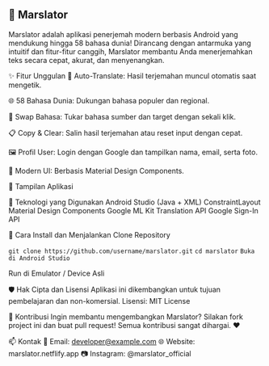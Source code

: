 ## 🌌 Marslator
Marslator adalah aplikasi penerjemah modern berbasis Android yang mendukung hingga 58 bahasa dunia!
Dirancang dengan antarmuka yang intuitif dan fitur-fitur canggih, Marslator membantu Anda menerjemahkan teks secara cepat, akurat, dan menyenangkan.

✨ Fitur Unggulan
🔄 Auto-Translate: Hasil terjemahan muncul otomatis saat mengetik.

🌐 58 Bahasa Dunia: Dukungan bahasa populer dan regional.

🔁 Swap Bahasa: Tukar bahasa sumber dan target dengan sekali klik.

📋 Copy & Clear: Salin hasil terjemahan atau reset input dengan cepat.

🖼️ Profil User: Login dengan Google dan tampilkan nama, email, serta foto.

🎨 Modern UI: Berbasis Material Design Components.

📸 Tampilan Aplikasi

🚀 Teknologi yang Digunakan
Android Studio (Java + XML)
ConstraintLayout
Material Design Components
Google ML Kit Translation API
Google Sign-In API

🔧 Cara Install dan Menjalankan
Clone Repository

`git clone https://github.com/username/marslator.git`
`cd marslator`
`Buka di Android Studio`

Run di Emulator / Device Asli

🛡️ Hak Cipta dan Lisensi
Aplikasi ini dikembangkan untuk tujuan pembelajaran dan non-komersial.
Lisensi: MIT License

🙌 Kontribusi
Ingin membantu mengembangkan Marslator?
Silakan fork project ini dan buat pull request! Semua kontribusi sangat dihargai. ❤️

📫 Kontak
📧 Email: developer@example.com
🌐 Website: marslator.netflify.app
📷 Instagram: @marslator_official
